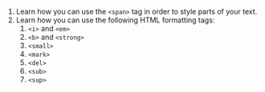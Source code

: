 1. Learn how you can use the `<span>` tag in order to style parts of your text.
2. Learn how you can use the following HTML formatting tags:
    1. `<i>` and `<em>`
    2. `<b>` and `<strong>`
    3. `<small>`
    4. `<mark>`
    5. `<del>`
    6. `<sub>`
    7. `<sup>`